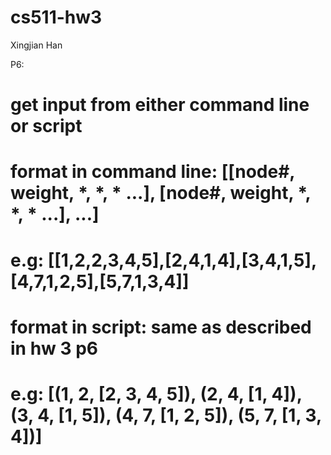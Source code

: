 # cs511-hw3

Xingjian Han


P6:
# get input from either command line or script
# format in command line: [[node#, weight, *, *, * ...], [node#, weight, *, *, * ...], ...]
# e.g: [[1,2,2,3,4,5],[2,4,1,4],[3,4,1,5],[4,7,1,2,5],[5,7,1,3,4]]
# format in script: same as described in hw 3 p6
# e.g: [(1, 2, [2, 3, 4, 5]), (2, 4, [1, 4]), (3, 4, [1, 5]), (4, 7, [1, 2, 5]), (5, 7, [1, 3, 4])]